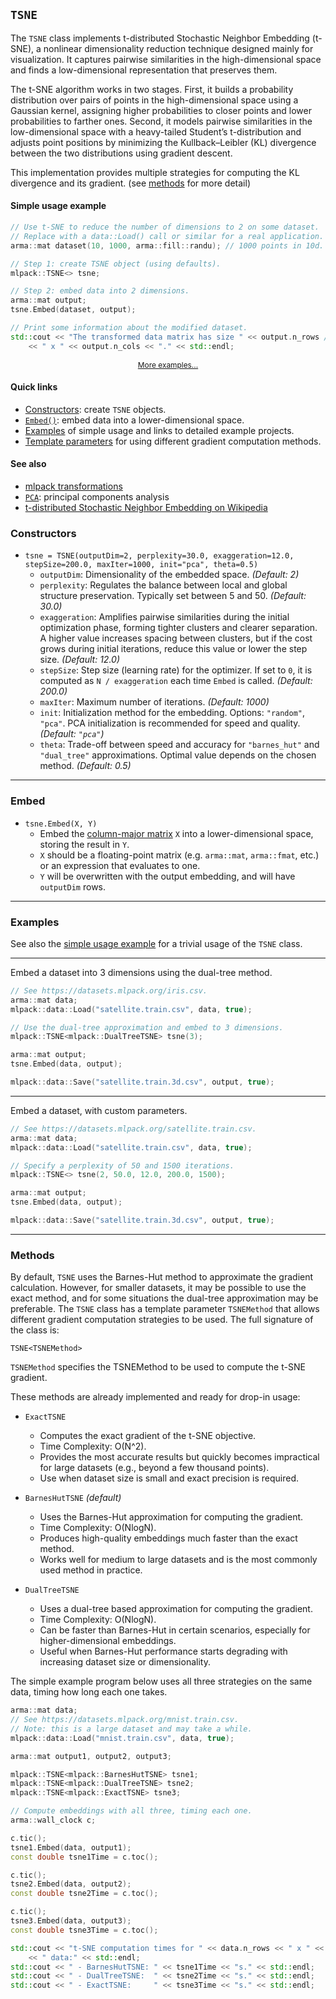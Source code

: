 ## `TSNE`

The `TSNE` class implements t-distributed Stochastic Neighbor Embedding
(t-SNE), a nonlinear dimensionality reduction technique designed mainly for
visualization. It captures pairwise similarities in the high-dimensional space
and finds a low-dimensional representation that preserves them.

The t-SNE algorithm works in two stages. First, it builds a probability
distribution over pairs of points in the high-dimensional space using a
Gaussian kernel, assigning higher probabilities to closer points and lower
probabilities to farther ones. Second, it models pairwise similarities in the
low-dimensional space with a heavy-tailed Student’s t-distribution and adjusts
point positions by minimizing the Kullback–Leibler (KL) divergence between the
two distributions using gradient descent.

This implementation provides multiple strategies for computing the KL
divergence and its gradient. (see [methods](#methods) for more detail)

#### Simple usage example

```c++
// Use t-SNE to reduce the number of dimensions to 2 on some dataset.
// Replace with a data::Load() call or similar for a real application.
arma::mat dataset(10, 1000, arma::fill::randu); // 1000 points in 10d.

// Step 1: create TSNE object (using defaults).
mlpack::TSNE<> tsne;

// Step 2: embed data into 2 dimensions.
arma::mat output;
tsne.Embed(dataset, output);

// Print some information about the modified dataset.
std::cout << "The transformed data matrix has size " << output.n_rows /* 2 */
    << " x " << output.n_cols << "." << std::endl;
```
<p style="text-align: center; font-size: 85%"><a href="#examples">More examples...</a></p>

#### Quick links

- [Constructors](#constructors): create `TSNE` objects.
- [`Embed()`](#embed): embed data into a lower-dimensional space.
- [Examples](#examples) of simple usage and links to detailed example
   projects.
- [Template parameters](#methods) for using different gradient computation
   methods.

#### See also

- [mlpack transformations](../transformations.md)
- [`PCA`](pca.md): principal components analysis
- [t-distributed Stochastic Neighbor Embedding on Wikipedia](https://en.wikipedia.org/wiki/T-distributed_stochastic_neighbor_embedding)

### Constructors

- `tsne = TSNE(outputDim=2, perplexity=30.0, exaggeration=12.0, stepSize=200.0, maxIter=1000, init="pca", theta=0.5)`
  - `outputDim`: Dimensionality of the embedded space. *(Default: 2)*  
  - `perplexity`: Regulates the balance between local and global structure preservation. Typically set between 5 and 50. *(Default: 30.0)*  
  - `exaggeration`: Amplifies pairwise similarities during the initial optimization phase, forming tighter clusters and clearer separation. A higher value increases spacing between clusters, but if the cost grows during initial iterations, reduce this value or lower the step size. *(Default: 12.0)*  
  - `stepSize`: Step size (learning rate) for the optimizer. If set to `0`, it is computed as `N / exaggeration` each time `Embed` is called. *(Default: 200.0)*  
  - `maxIter`: Maximum number of iterations. *(Default: 1000)*  
  - `init`: Initialization method for the embedding. Options: `"random"`, `"pca"`. PCA initialization is recommended for speed and quality. *(Default: `"pca"`)*  
  - `theta`: Trade-off between speed and accuracy for `"barnes_hut"` and `"dual_tree"` approximations. Optimal value depends on the chosen method. *(Default: 0.5)*  

---

### Embed

- `tsne.Embed(X, Y)`
  - Embed the [column-major matrix](../matrices.md#representing-data-in-mlpack) `X`
     into a lower-dimensional space, storing the result in `Y`.
  - `X` should be a floating-point matrix (e.g. `arma::mat`, `arma::fmat`,
     etc.) or an expression that evaluates to one.
  - `Y` will be overwritten with the output embedding, and will have
     `outputDim` rows.

---

### Examples

See also the [simple usage example](#simple-usage-example) for a trivial usage
of the `TSNE` class.

---

Embed a dataset into 3 dimensions using the dual-tree method.

```c++
// See https://datasets.mlpack.org/iris.csv.
arma::mat data;
mlpack::data::Load("satellite.train.csv", data, true);

// Use the dual-tree approximation and embed to 3 dimensions.
mlpack::TSNE<mlpack::DualTreeTSNE> tsne(3);

arma::mat output;
tsne.Embed(data, output);

mlpack::data::Save("satellite.train.3d.csv", output, true);
```

---

Embed a dataset, with custom parameters.

```c++
// See https://datasets.mlpack.org/satellite.train.csv.
arma::mat data;
mlpack::data::Load("satellite.train.csv", data, true);

// Specify a perplexity of 50 and 1500 iterations.
mlpack::TSNE<> tsne(2, 50.0, 12.0, 200.0, 1500);

arma::mat output;
tsne.Embed(data, output);

mlpack::data::Save("satellite.train.3d.csv", output, true);
```

---

### Methods

By default, `TSNE` uses the Barnes-Hut method to approximate the gradient
calculation.  However, for smaller datasets, it may be possible to use the exact
method, and for some situations the dual-tree approximation may be preferable.
The `TSNE` class has a template parameter `TSNEMethod` that allows different gradient
computation strategies to be used.  The full signature of the class is:

```
TSNE<TSNEMethod>
```

`TSNEMethod` specifies the TSNEMethod to be used to compute the t-SNE gradient.

These methods are already implemented and ready for drop-in usage:

- `ExactTSNE`
  - Computes the exact gradient of the t-SNE objective.  
  - Time Complexity: O(N^2).
  - Provides the most accurate results but quickly becomes impractical for large
    datasets (e.g., beyond a few thousand points).  
  - Use when dataset size is small and exact precision is required.  

- `BarnesHutTSNE` _(default)_  
  - Uses the Barnes-Hut approximation for computing the gradient.
  - Time Complexity: O(NlogN).  
  - Produces high-quality embeddings much faster than the exact method.  
  - Works well for medium to large datasets and is the most commonly used method in
  practice.

- `DualTreeTSNE`
  - Uses a dual-tree based approximation for computing the gradient.  
  - Time Complexity: O(NlogN).
  - Can be faster than Barnes-Hut in certain scenarios, especially for
    higher-dimensional embeddings.  
  - Useful when Barnes-Hut performance starts degrading with increasing dataset size
    or dimensionality.
  
The simple example program below uses all three strategies on the same
data, timing how long each one takes.

```c++
arma::mat data;
// See https://datasets.mlpack.org/mnist.train.csv.
// Note: this is a large dataset and may take a while.
mlpack::data::Load("mnist.train.csv", data, true);

arma::mat output1, output2, output3;

mlpack::TSNE<mlpack::BarnesHutTSNE> tsne1;
mlpack::TSNE<mlpack::DualTreeTSNE> tsne2;
mlpack::TSNE<mlpack::ExactTSNE> tsne3;

// Compute embeddings with all three, timing each one.
arma::wall_clock c;

c.tic();
tsne1.Embed(data, output1);
const double tsne1Time = c.toc();

c.tic();
tsne2.Embed(data, output2);
const double tsne2Time = c.toc();

c.tic();
tsne3.Embed(data, output3);
const double tsne3Time = c.toc();

std::cout << "t-SNE computation times for " << data.n_rows << " x " << data.n_cols
    << " data:" << std::endl;
std::cout << " - BarnesHutTSNE: " << tsne1Time << "s." << std::endl;
std::cout << " - DualTreeTSNE:  " << tsne2Time << "s." << std::endl;
std::cout << " - ExactTSNE:     " << tsne3Time << "s." << std::endl;
```

